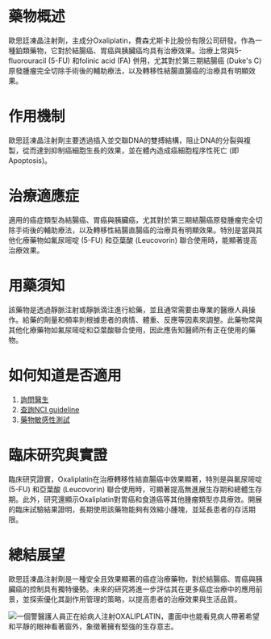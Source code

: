 # 藥物概述
歐思廷凍晶注射劑，主成分Oxaliplatin，費森尤斯卡比股份有限公司研發。作為一種鉑類藥物，它對於結腸癌、胃癌與胰臟癌均具有治療效果。治療上常與5-fluorouracil (5-FU) 和folinic acid (FA) 併用，尤其對於第三期結腸癌 (Duke's C) 原發腫瘤完全切除手術後的輔助療法，以及轉移性結腸直腸癌的治療具有明顯效果。

# 作用機制
歐思廷凍晶注射劑主要透過插入並交聯DNA的雙搏結構，阻止DNA的分裂與複製，從而達到抑制癌細胞生長的效果，並在體內造成癌細胞程序性死亡 (即Apoptosis)。

# 治療適應症
適用的癌症類型為結腸癌、胃癌與胰臟癌，尤其對於第三期結腸癌原發腫瘤完全切除手術後的輔助療法，以及轉移性結腸直腸癌的治療具有明顯效果。特別是當與其他化療藥物如氟尿嘧啶 (5-FU) 和亞葉酸 (Leucovorin) 聯合使用時，能顯著提高治療效果。

# 用藥須知
該藥物是透過靜脈注射或靜脈滴注進行給藥，並且通常需要由專業的醫療人員操作。給藥的劑量和頻率則根據患者的病情、體重、反應等因素來調整。此藥物常與其他化療藥物如氟尿嘧啶和亞葉酸聯合使用，因此應告知醫師所有正在使用的藥物。

# 如何知道是否適用
1. [詢問醫生](./text/1-1.html)
2. [查詢NCI guideline](./text/1-2.html)
3. [藥物敏感性測試](./text/1-3.html)

# 臨床研究與實證
臨床研究證實，Oxaliplatin在治療轉移性結直腸癌中效果顯著，特別是與氟尿嘧啶 (5-FU) 和亞葉酸 (Leucovorin) 聯合使用時，可顯著提高無進展生存期和總體生存期。此外，研究還顯示Oxaliplatin對胃癌和食道癌等其他腫瘤類型亦具療效。開展的臨床試驗結果證明，長期使用該藥物能夠有效縮小腫塊，並延長患者的存活期限。

# 總結展望
歐思廷凍晶注射劑是一種安全且效果顯著的癌症治療藥物，對於結腸癌、胃癌與胰臟癌的控制具有獨特優勢。未來的研究將進一步評估其在更多癌症治療中的應用前景，並探索優化其副作用管理的策略，以提高患者的治療效果與生活品質。

![一個警醫護人員正在給病人注射OXALIPLATIN，畫面中也能看見病人帶著希望和平靜的眼神看著窗外，象徵著擁有堅強的生存意志。](https://i.imgur.com/MxBjz2P.jpeg)